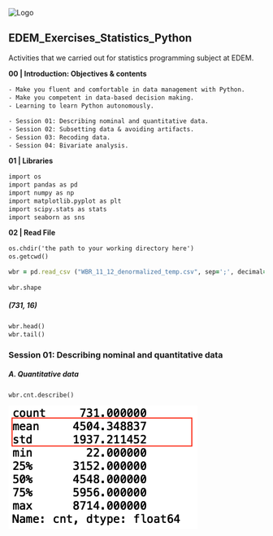 
![Logo](https://n3m5z7t4.rocketcdn.me/wp-content/plugins/edem-shortcodes/public/img/logo-Edem.png)

## EDEM_Exercises_Statistics_Python
Activities that we carried out for statistics programming subject at EDEM.


**00 | Introduction: Objectives & contents**

```
- Make you fluent and comfortable in data management with Python.
- Make you competent in data-based decision making.
- Learning to learn Python autonomously.
```
```
- Session 01: Describing nominal and quantitative data.
- Session 02: Subsetting data & avoiding artifacts.
- Session 03: Recoding data.
- Session 04: Bivariate analysis.
```

**01 | Libraries**

```
import os
import pandas as pd
import numpy as np
import matplotlib.pyplot as plt  
import scipy.stats as stats   
import seaborn as sns
```

**02 | Read File**

```
os.chdir('the path to your working directory here')
os.getcwd()
```
```ruby
wbr = pd.read_csv ("WBR_11_12_denormalized_temp.csv", sep=';', decimal=',')
```
```
wbr.shape
```
##### (731, 16)

```
wbr.head()
wbr.tail()
```

### Session 01: Describing nominal and quantitative data

##### A. Quantitative data
```
wbr.cnt.describe()
```
![wbr.cnt.describe](https://github.com/jabrio/EDEM_Exercises_Statistics_Python/blob/main/Images/19.png) 


